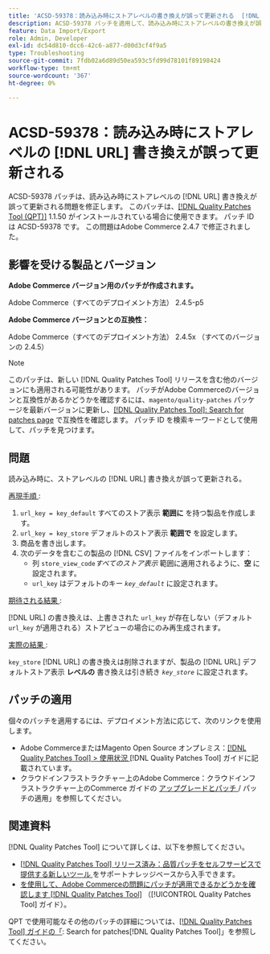 ```yaml
---
title: 'ACSD-59378：読み込み時にストアレベルの書き換えが誤って更新される  [!DNL URL] '
description: ACSD-59378 パッチを適用して、読み込み時にストアレベルの書き換えが誤って更新されるAdobe Commerceの問題  [!DNL URL]  修正してください。
feature: Data Import/Export
role: Admin, Developer
exl-id: dc54d810-dcc6-42c6-a877-d00d3cf4f9a5
type: Troubleshooting
source-git-commit: 7fdb02a6d89d50ea593c5fd99d78101f89198424
workflow-type: tm+mt
source-wordcount: '367'
ht-degree: 0%

---
```


# ACSD-59378：読み込み時にストアレベルの [!DNL URL] 書き換えが誤って更新される

ACSD-59378 パッチは、読み込み時にストアレベルの [!DNL URL] 書き換えが誤って更新される問題を修正します。 このパッチは、[[!DNL Quality Patches Tool (QPT)]](https://experienceleague.adobe.com/ja/docs/commerce-operations/tools/quality-patches-tool/quality-patches-tool-to-self-serve-quality-patches) 1.1.50 がインストールされている場合に使用できます。 パッチ ID は ACSD-59378 です。 この問題はAdobe Commerce 2.4.7 で修正されました。

## 影響を受ける製品とバージョン

**Adobe Commerce バージョン用のパッチが作成されます。**

Adobe Commerce（すべてのデプロイメント方法） 2.4.5-p5

**Adobe Commerce バージョンとの互換性：**

Adobe Commerce（すべてのデプロイメント方法） 2.4.5x （すべてのバージョンの 2.4.5）

>[!NOTE]
>
>このパッチは、新しい [!DNL Quality Patches Tool] リリースを含む他のバージョンにも適用される可能性があります。 パッチがAdobe Commerceのバージョンと互換性があるかどうかを確認するには、`magento/quality-patches` パッケージを最新バージョンに更新し、[[!DNL Quality Patches Tool]: Search for patches page](https://experienceleague.adobe.com/tools/commerce-quality-patches/index.html?lang=ja) で互換性を確認します。 パッチ ID を検索キーワードとして使用して、パッチを見つけます。

## 問題

読み込み時に、ストアレベルの [!DNL URL] 書き換えが誤って更新される。

<u> 再現手順 </u>:

1. `url_key = key_default` すべてのストア表示 **範囲に** を持つ製品を作成します。
1. `url_key = key_store` デフォルトのストア表示 **範囲で** を設定します。
1. 商品を書き出します。
1. 次のデータを含むこの製品の [!DNL CSV] ファイルをインポートします：
   * 列 `store_view_code`*すべてのストア表示* 範囲に適用されるように、**空** に設定されます。
   * `url_key` はデフォルトのキー *`key_default`* に設定されます。

<u> 期待される結果 </u>:

[!DNL URL] の書き換えは、上書きされた `url_key` が存在しない（デフォルト `url_key` が適用される）ストアビューの場合にのみ再生成されます。

<u> 実際の結果 </u>:

`key_store` [!DNL URL] の書き換えは削除されますが、製品の [!DNL URL] デフォルトストア表示 **レベルの** 書き換えは引き続き *`key_store`* に設定されます。

## パッチの適用

個々のパッチを適用するには、デプロイメント方法に応じて、次のリンクを使用します。

* Adobe CommerceまたはMagento Open Source オンプレミス：[[!DNL Quality Patches Tool] > 使用状況 ](/help/tools/quality-patches-tool/usage.md) [!DNL Quality Patches Tool] ガイドに記載されています。
* クラウドインフラストラクチャー上のAdobe Commerce：クラウドインフラストラクチャー上のCommerce ガイドの [ アップグレードとパッチ ](https://experienceleague.adobe.com/docs/commerce-cloud-service/user-guide/develop/upgrade/apply-patches.html?lang=ja)/ パッチの適用」を参照してください。

## 関連資料

[!DNL Quality Patches Tool] について詳しくは、以下を参照してください。

* [[!DNL Quality Patches Tool]  リリース済み：品質パッチをセルフサービスで提供する新しいツール ](https://experienceleague.adobe.com/ja/docs/commerce-operations/tools/quality-patches-tool/quality-patches-tool-to-self-serve-quality-patches) をサポートナレッジベースから入手できます。
* [ を使用して、Adobe Commerceの問題にパッチが適用できるかどうかを確認します  [!DNL Quality Patches Tool]](/help/tools/quality-patches-tool/patches-available-in-qpt/check-patch-for-magento-issue-with-magento-quality-patches.md) （[!UICONTROL Quality Patches Tool] ガイド）。


QPT で使用可能なその他のパッチの詳細については、[[!DNL Quality Patches Tool] ガイドの「](https://experienceleague.adobe.com/tools/commerce-quality-patches/index.html?lang=ja): Search for patches[!DNL Quality Patches Tool]」を参照してください。

